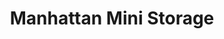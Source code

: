 ---
title: "Manhattan Mini Storage"
url: /new-york/manhattan-mini-storage-east-110th-street/
shop: Mieten
---